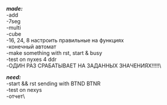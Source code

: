 ***made:***\
-add\
-7seg\
-multi\
-cube\
-16, 24, 8 настроить правильные на функциях\
-конечный автомат\
-make something with rst, start & busy\
-test on nyxes 4 ddr\
-ОДИН РАЗ СРАБАТЫВАЕТ НА ЗАДАННЫХ ЗНАЧЕНИЯХ!!!!!\

***need:***\
-start && rst sending with BTND BTNR\
-test on nexys\
-отчет\